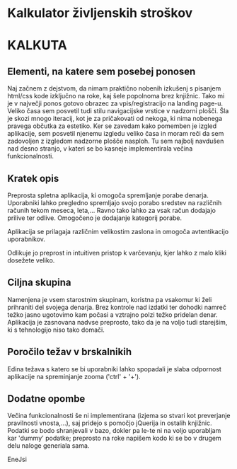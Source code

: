 Kalkulator življenskih stroškov
===============================

KALKUTA
=======

Elementi, na katere sem posebej ponosen
---------------------------------------

Naj začnem z dejstvom, da nimam praktično nobenih izkušenj s pisanjem 
html/css kode izključno na roke, kaj šele popolnoma brez knjižnic.
Tako mi je v največji ponos gotovo obrazec za vpis/registracijo
na landing page-u. 
Veliko časa sem posvetil tudi stilu navigacijske vrstice v nadzorni plošči.
Šla je skozi mnogo iteracij, kot je za pričakovati od nekoga, ki nima nobenega 
pravega občutka za estetiko. Ker se zavedam kako pomemben je izgled aplikacije,
sem posvetil njenemu izgledu veliko časa in moram reči da sem zadovoljen
z izgledom nadzorne plošče nasploh. 
Tu sem najbolj navdušen nad desno stranjo, v kateri se bo kasneje implementirala 
večina funkcionalnosti.


Kratek opis
-----------

Preprosta spletna aplikacija, ki omogoča spremljanje porabe denarja.
Uporabniki lahko pregledno spremljajo svojo porabo sredstev na 
različnih računih tekom meseca, leta,... 
Ravno tako lahko za vsak račun dodajajo prilive ter odlive. Omogočeno je
dodajanje kategorij porabe.

Aplikacija se prilagaja različnim velikostim zaslona in omogoča avtentikacijo 
uporabnikov. 

Odlikuje jo preprost in intuitiven pristop k varčevanju, kjer lahko 
z malo kliki dosežete veliko.

Ciljna skupina
--------------

Namenjena je vsem starostnim skupinam, koristna pa vsakomur ki želi prihraniti 
del svojega denarja. Brez kontrole nad izdatki ter dohodki namreč težko jasno
ugotovimo kam počasi a vztrajno polzi težko pridelan denar. Aplikacija je 
zasnovana nadvse preprosto, tako da je na voljo tudi starejšim, ki s tehnologijo
niso tako domači. 

Poročilo težav v brskalnikih
----------------------------

Edina težava s katero se bi uporabniki lahko spopadali je 
slaba odpornost aplikacije na spreminjanje zooma ('ctrl' + '+').

Dodatne opombe
--------------

Večina funkcionalnosti še ni implementirana (izjema so stvari kot preverjanje
pravilnosti vnosta,...), saj pridejo s pomočjo jQuerija 
in ostalih knjižnic. Podatki se bodo shranjevali v bazo, dokler pa le-te ni na 
voljo uporabljam kar 'dummy' podatke; preprosto na roke napišem kodo ki se bo
v drugem delu naloge generiala sama. 

EneJsi